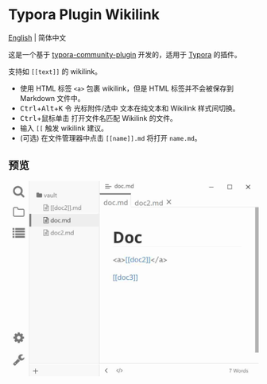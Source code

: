 # Typora Plugin Wikilink

[English](https://github.com/typora-community-plugin/typora-plugin-wikilink#README.md) | 简体中文

这是一个基于 [typora-community-plugin](https://github.com/typora-community-plugin/typora-community-plugin) 开发的，适用于 [Typora](https://typora.io) 的插件。

支持如 `[[text]]` 的 wikilink。

- 使用 HTML 标签 `<a>` 包裹 wikilink，但是 HTML 标签并不会被保存到 Markdown 文件中。
- <kbd>Ctrl</kbd>+<kbd>Alt</kbd>+<kbd>K</kbd> 令 光标附件/选中 文本在纯文本和 Wikilink 样式间切换。
- <kbd>Ctrl</kbd>+鼠标单击 打开文件名匹配 Wikilink 的文件。
- 输入 `[[` 触发 wikilink 建议。
- (可选) 在文件管理器中点击 `[[name]].md` 将打开 `name.md`。

## 预览

![](./docs/assets/base.jpg)
